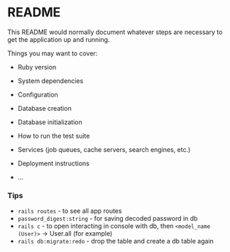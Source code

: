 # README

This README would normally document whatever steps are necessary to get the
application up and running.

Things you may want to cover:

* Ruby version

* System dependencies

* Configuration

* Database creation

* Database initialization

* How to run the test suite

* Services (job queues, cache servers, search engines, etc.)

* Deployment instructions

* ...

### Tips
- `rails routes` - to see all app routes
- `password_digest:string` - for saving decoded password in db
- `rails c` - to open interacting in console with db, then `<model_name (User)>` -> User.all (for example) 
- `rails db:migrate:redo` - drop the table and create a db table again